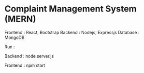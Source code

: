 # Complaint Management System (MERN)

Frontend : React, Bootstrap
Backend : Nodejs, Expressjs
Database : MongoDB

Run : 

Backend : node server.js

Frontend : npm start
